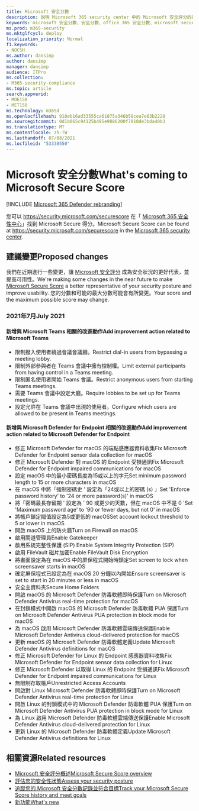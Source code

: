 ```yaml
---
title: Microsoft 安全分數
description: 說明 Microsoft 365 security center 中的 Microsoft 安全評分的新變更。
keywords: microsoft 安全分數、安全分數、office 365 安全分數、microsoft security 得分、microsoft 365 安全性中心、改進動作
ms.prod: m365-security
ms.mktglfcycl: deploy
localization_priority: Normal
f1.keywords:
- NOCSH
ms.author: dansimp
author: dansimp
manager: dansimp
audience: ITPro
ms.collection:
- M365-security-compliance
ms.topic: article
search.appverid:
- MOE150
- MET150
ms.technology: m365d
ms.openlocfilehash: 910eb16ad33555ca61875a346b50cea7e63b2220
ms.sourcegitcommit: 0d1b065c94125b495e9886200f7918de3bda40b3
ms.translationtype: MT
ms.contentlocale: zh-TW
ms.lasthandoff: 07/08/2021
ms.locfileid: "53338550"
---
```

# <a name="whats-coming-to-microsoft-secure-score"></a><span data-ttu-id="cbf91-104">Microsoft 安全分數</span><span class="sxs-lookup"><span data-stu-id="cbf91-104">What's coming to Microsoft Secure Score</span></span>

[!INCLUDE [Microsoft 365 Defender rebranding](../includes/microsoft-defender.md)]

<span data-ttu-id="cbf91-105">您可以 https://security.microsoft.com/securescore 在「 [Microsoft 365 安全性中心](overview-security-center.md)」找到 Microsoft Secure 得分。</span><span class="sxs-lookup"><span data-stu-id="cbf91-105">Microsoft Secure Score can be found at https://security.microsoft.com/securescore in the [Microsoft 365 security center](overview-security-center.md).</span></span>

## <a name="proposed-changes"></a><span data-ttu-id="cbf91-106">建議變更</span><span class="sxs-lookup"><span data-stu-id="cbf91-106">Proposed changes</span></span>

<span data-ttu-id="cbf91-107">我們在近期進行一些變更，讓 [Microsoft 安全評分](microsoft-secure-score.md) 成為安全狀況的更好代表，並提高可用性。</span><span class="sxs-lookup"><span data-stu-id="cbf91-107">We're making some changes in the near future to make [Microsoft Secure Score](microsoft-secure-score.md) a better representative of your security posture and improve usability.</span></span> <span data-ttu-id="cbf91-108">您的分數和可能的最大分數可能會有所變更。</span><span class="sxs-lookup"><span data-stu-id="cbf91-108">Your score and the maximum possible score may change.</span></span>

### <a name="july-2021"></a><span data-ttu-id="cbf91-109">2021年7月</span><span class="sxs-lookup"><span data-stu-id="cbf91-109">July 2021</span></span>

#### <a name="add-improvement-action-related-to-microsoft-teams"></a><span data-ttu-id="cbf91-110">新增與 Microsoft Teams 相關的改進動作</span><span class="sxs-lookup"><span data-stu-id="cbf91-110">Add improvement action related to Microsoft Teams</span></span>

- <span data-ttu-id="cbf91-111">限制撥入使用者繞過會議會議廳。</span><span class="sxs-lookup"><span data-stu-id="cbf91-111">Restrict dial-in users from bypassing a meeting lobby.</span></span>
- <span data-ttu-id="cbf91-112">限制外部參與者在 Teams 會議中擁有控制權。</span><span class="sxs-lookup"><span data-stu-id="cbf91-112">Limit external participants from having control in a Teams meeting.</span></span>
- <span data-ttu-id="cbf91-113">限制匿名使用者開始 Teams 會議。</span><span class="sxs-lookup"><span data-stu-id="cbf91-113">Restrict anonymous users from starting Teams meetings.</span></span>
- <span data-ttu-id="cbf91-114">需要 Teams 會議中設定大廳。</span><span class="sxs-lookup"><span data-stu-id="cbf91-114">Require lobbies to be set up for Teams meetings.</span></span>
- <span data-ttu-id="cbf91-115">設定允許在 Teams 會議中出現的使用者。</span><span class="sxs-lookup"><span data-stu-id="cbf91-115">Configure which users are allowed to be present in Teams meetings.</span></span>

#### <a name="add-improvement-action-related-to-microsoft-defender-for-endpoint"></a><span data-ttu-id="cbf91-116">新增與 Microsoft Defender for Endpoint 相關的改進動作</span><span class="sxs-lookup"><span data-stu-id="cbf91-116">Add improvement action related to Microsoft Defender for Endpoint</span></span>
- <span data-ttu-id="cbf91-117">修正 Microsoft Defender for macOS 的端點感應器資料收集</span><span class="sxs-lookup"><span data-stu-id="cbf91-117">Fix Microsoft Defender for Endpoint sensor data collection for macOS</span></span>
- <span data-ttu-id="cbf91-118">修正 Microsoft Defender 對 macOS 的 Endpoint 受損通訊</span><span class="sxs-lookup"><span data-stu-id="cbf91-118">Fix Microsoft Defender for Endpoint impaired communications for macOS</span></span>
- <span data-ttu-id="cbf91-119">設定 macOS 中的最小密碼長度為15或以上的字元</span><span class="sxs-lookup"><span data-stu-id="cbf91-119">Set minimum password length to 15 or more characters in macOS</span></span>
- <span data-ttu-id="cbf91-120">在 macOS 中將「強制密碼史 ' 設定為「24或以上的密碼 (s) 」</span><span class="sxs-lookup"><span data-stu-id="cbf91-120">Set 'Enforce password history' to '24 or more password(s)' in macOS</span></span>
- <span data-ttu-id="cbf91-121">將「密碼最長存留期 ' 設定為 ' 90 或更少的天數，但在 macOS 中不是 0 '</span><span class="sxs-lookup"><span data-stu-id="cbf91-121">Set 'Maximum password age' to '90 or fewer days, but not 0' in macOS</span></span>
- <span data-ttu-id="cbf91-122">將帳戶鎖定閥值設定為5或更低的 macOS</span><span class="sxs-lookup"><span data-stu-id="cbf91-122">Set account lockout threshold to 5 or lower in macOS</span></span>
- <span data-ttu-id="cbf91-123">開啟 macOS 上的防火牆</span><span class="sxs-lookup"><span data-stu-id="cbf91-123">Turn on Firewall on macOS</span></span>
- <span data-ttu-id="cbf91-124">啟用閘道管理員</span><span class="sxs-lookup"><span data-stu-id="cbf91-124">Enable Gatekeeper</span></span>
- <span data-ttu-id="cbf91-125">啟用系統完整性保護 (SIP) </span><span class="sxs-lookup"><span data-stu-id="cbf91-125">Enable System Integrity Protection (SIP)</span></span>
- <span data-ttu-id="cbf91-126">啟用 FileVault 磁片加密</span><span class="sxs-lookup"><span data-stu-id="cbf91-126">Enable FileVault Disk Encryption</span></span>
- <span data-ttu-id="cbf91-127">將畫面設定為在 macOS 中的屏保程式開始時鎖定</span><span class="sxs-lookup"><span data-stu-id="cbf91-127">Set screen to lock when screensaver starts in macOS</span></span>
- <span data-ttu-id="cbf91-128">確定屏保程式已設定為在 macOS 20 分鐘以內開始</span><span class="sxs-lookup"><span data-stu-id="cbf91-128">Ensure screensaver is set to start in 20 minutes or less in macOS</span></span>
- <span data-ttu-id="cbf91-129">安全主資料夾</span><span class="sxs-lookup"><span data-stu-id="cbf91-129">Secure Home Folders</span></span>
- <span data-ttu-id="cbf91-130">開啟 macOS 的 Microsoft Defender 防毒軟體即時保護</span><span class="sxs-lookup"><span data-stu-id="cbf91-130">Turn on Microsoft Defender Antivirus real-time protection for macOS</span></span>
- <span data-ttu-id="cbf91-131">在封鎖模式中開啟 macOS 的 Microsoft Defender 防毒軟體 PUA 保護</span><span class="sxs-lookup"><span data-stu-id="cbf91-131">Turn on Microsoft Defender Antivirus PUA protection in block mode for macOS</span></span>
- <span data-ttu-id="cbf91-132">為 macOS 啟用 Microsoft Defender 防毒軟體雲端傳送保護</span><span class="sxs-lookup"><span data-stu-id="cbf91-132">Enable Microsoft Defender Antivirus cloud-delivered protection for macOS</span></span>
- <span data-ttu-id="cbf91-133">更新 macOS 的 Microsoft Defender 防毒軟體定義</span><span class="sxs-lookup"><span data-stu-id="cbf91-133">Update Microsoft Defender Antivirus definitions for macOS</span></span>
- <span data-ttu-id="cbf91-134">修正 Microsoft Defender for Linux 的 Endpoint 感應器資料收集</span><span class="sxs-lookup"><span data-stu-id="cbf91-134">Fix Microsoft Defender for Endpoint sensor data collection for Linux</span></span>
- <span data-ttu-id="cbf91-135">修正 Microsoft Defender 以取得 Linux 的 Endpoint 受損通訊</span><span class="sxs-lookup"><span data-stu-id="cbf91-135">Fix Microsoft Defender for Endpoint impaired communications for Linux</span></span>
- <span data-ttu-id="cbf91-136">無限制存取帳戶</span><span class="sxs-lookup"><span data-stu-id="cbf91-136">Unrestricted Access Accounts</span></span>
- <span data-ttu-id="cbf91-137">開啟對 Linux Microsoft Defender 防毒軟體即時保護</span><span class="sxs-lookup"><span data-stu-id="cbf91-137">Turn on Microsoft Defender Antivirus real-time protection for Linux</span></span>
- <span data-ttu-id="cbf91-138">開啟 Linux 的封鎖模式中的 Microsoft Defender 防毒軟體 PUA 保護</span><span class="sxs-lookup"><span data-stu-id="cbf91-138">Turn on Microsoft Defender Antivirus PUA protection in block mode for Linux</span></span>
- <span data-ttu-id="cbf91-139">為 Linux 啟用 Microsoft Defender 防毒軟體雲端傳送保護</span><span class="sxs-lookup"><span data-stu-id="cbf91-139">Enable Microsoft Defender Antivirus cloud-delivered protection for Linux</span></span>
- <span data-ttu-id="cbf91-140">更新 Linux 的 Microsoft Defender 防毒軟體定義</span><span class="sxs-lookup"><span data-stu-id="cbf91-140">Update Microsoft Defender Antivirus definitions for Linux</span></span>



## <a name="related-resources"></a><span data-ttu-id="cbf91-141">相關資源</span><span class="sxs-lookup"><span data-stu-id="cbf91-141">Related resources</span></span>

- [<span data-ttu-id="cbf91-142">Microsoft 安全評分概述</span><span class="sxs-lookup"><span data-stu-id="cbf91-142">Microsoft Secure Score overview</span></span>](microsoft-secure-score.md)
- [<span data-ttu-id="cbf91-143">評估您的安全性狀態</span><span class="sxs-lookup"><span data-stu-id="cbf91-143">Assess your security posture</span></span>](microsoft-secure-score-improvement-actions.md)
- [<span data-ttu-id="cbf91-144">追蹤您的 Microsoft 安全分數記錄並符合目標</span><span class="sxs-lookup"><span data-stu-id="cbf91-144">Track your Microsoft Secure Score history and meet goals</span></span>](microsoft-secure-score-history-metrics-trends.md)
- [<span data-ttu-id="cbf91-145">新功能</span><span class="sxs-lookup"><span data-stu-id="cbf91-145">What's new</span></span>](microsoft-secure-score-whats-new.md)

